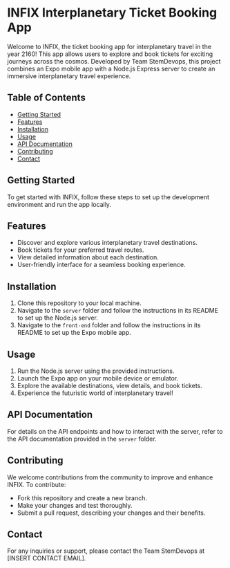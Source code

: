 # INFIX Interplanetary Ticket Booking App

Welcome to INFIX, the ticket booking app for interplanetary travel in the year 2160! This app allows users to explore and book tickets for exciting journeys across the cosmos. Developed by Team StemDevops, this project combines an Expo mobile app with a Node.js Express server to create an immersive interplanetary travel experience.

## Table of Contents
- [Getting Started](#getting-started)
- [Features](#features)
- [Installation](#installation)
- [Usage](#usage)
- [API Documentation](#api-documentation)
- [Contributing](#contributing)
- [Contact](#contact)

## Getting Started
To get started with INFIX, follow these steps to set up the development environment and run the app locally.

## Features
- Discover and explore various interplanetary travel destinations.
- Book tickets for your preferred travel routes.
- View detailed information about each destination.
- User-friendly interface for a seamless booking experience.

## Installation
1. Clone this repository to your local machine.
2. Navigate to the `server` folder and follow the instructions in its README to set up the Node.js server.
3. Navigate to the `front-end` folder and follow the instructions in its README to set up the Expo mobile app.

## Usage
1. Run the Node.js server using the provided instructions.
2. Launch the Expo app on your mobile device or emulator.
3. Explore the available destinations, view details, and book tickets.
4. Experience the futuristic world of interplanetary travel!

## API Documentation
For details on the API endpoints and how to interact with the server, refer to the API documentation provided in the `server` folder.

## Contributing
We welcome contributions from the community to improve and enhance INFIX. To contribute:
- Fork this repository and create a new branch.
- Make your changes and test thoroughly.
- Submit a pull request, describing your changes and their benefits.

## Contact
For any inquiries or support, please contact the Team StemDevops at [INSERT CONTACT EMAIL].
